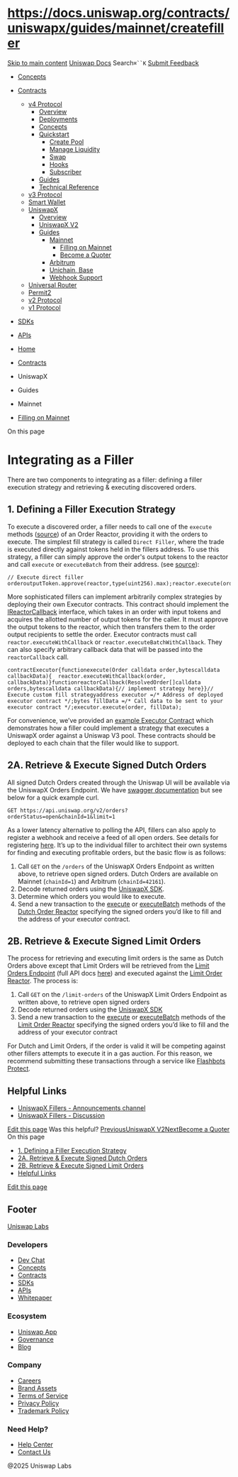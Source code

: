 # https://docs.uniswap.org/contracts/uniswapx/guides/mainnet/createfiller

[Skip to main content](https://docs.uniswap.org/contracts/uniswapx/guides/mainnet/createfiller#__docusaurus_skipToContent_fallback)
[Uniswap Docs](https://docs.uniswap.org/)
Search`⌘``K`
[Submit Feedback](https://docs.google.com/forms/d/e/1FAIpQLSdjSkZam8KiatL9XACRVxCHjDJjaPGbls77PCXDKFn4JwykXg/viewform)
  * [Concepts](https://docs.uniswap.org/concepts/overview)
  * [Contracts](https://docs.uniswap.org/contracts/v4/overview)
    * [v4 Protocol](https://docs.uniswap.org/contracts/uniswapx/guides/mainnet/createfiller)
      * [Overview](https://docs.uniswap.org/contracts/v4/overview)
      * [Deployments](https://docs.uniswap.org/contracts/v4/deployments)
      * [Concepts](https://docs.uniswap.org/contracts/uniswapx/guides/mainnet/createfiller)
      * [Quickstart](https://docs.uniswap.org/contracts/uniswapx/guides/mainnet/createfiller)
        * [Create Pool](https://docs.uniswap.org/contracts/v4/quickstart/create-pool)
        * [Manage Liquidity](https://docs.uniswap.org/contracts/uniswapx/guides/mainnet/createfiller)
        * [Swap](https://docs.uniswap.org/contracts/v4/quickstart/swap)
        * [Hooks](https://docs.uniswap.org/contracts/uniswapx/guides/mainnet/createfiller)
        * [Subscriber](https://docs.uniswap.org/contracts/v4/quickstart/subscriber)
      * [Guides](https://docs.uniswap.org/contracts/uniswapx/guides/mainnet/createfiller)
      * [Technical Reference](https://docs.uniswap.org/contracts/uniswapx/guides/mainnet/createfiller)
    * [v3 Protocol](https://docs.uniswap.org/contracts/uniswapx/guides/mainnet/createfiller)
    * [Smart Wallet](https://docs.uniswap.org/contracts/uniswapx/guides/mainnet/createfiller)
    * [UniswapX](https://docs.uniswap.org/contracts/uniswapx/guides/mainnet/createfiller)
      * [Overview](https://docs.uniswap.org/contracts/uniswapx/overview)
      * [UniswapX V2](https://docs.uniswap.org/contracts/uniswapx/v1vsv2)
      * [Guides](https://docs.uniswap.org/contracts/uniswapx/guides/mainnet/createfiller)
        * [Mainnet](https://docs.uniswap.org/contracts/uniswapx/guides/mainnet/createfiller)
          * [Filling on Mainnet](https://docs.uniswap.org/contracts/uniswapx/guides/mainnet/createfiller)
          * [Become a Quoter](https://docs.uniswap.org/contracts/uniswapx/guides/mainnet/becomequoter)
        * [Arbitrum](https://docs.uniswap.org/contracts/uniswapx/guides/mainnet/createfiller)
        * [Unichain, Base](https://docs.uniswap.org/contracts/uniswapx/guides/mainnet/createfiller)
        * [Webhook Support](https://docs.uniswap.org/contracts/uniswapx/guides/webhooks)
    * [Universal Router](https://docs.uniswap.org/contracts/uniswapx/guides/mainnet/createfiller)
    * [Permit2](https://docs.uniswap.org/contracts/uniswapx/guides/mainnet/createfiller)
    * [v2 Protocol](https://docs.uniswap.org/contracts/uniswapx/guides/mainnet/createfiller)
    * [v1 Protocol](https://docs.uniswap.org/contracts/uniswapx/guides/mainnet/createfiller)
  * [SDKs](https://docs.uniswap.org/sdk/v4/overview)
  * [APIs](https://docs.uniswap.org/api/subgraph/overview)


  * [Home](https://docs.uniswap.org/)
  * [Contracts](https://docs.uniswap.org/contracts/v4/overview)
  * UniswapX
  * Guides
  * Mainnet
  * [Filling on Mainnet](https://docs.uniswap.org/contracts/uniswapx/guides/mainnet/createfiller)


On this page
# Integrating as a Filler
There are two components to integrating as a filler: defining a filler execution strategy and retrieving & executing discovered orders.
## 1. Defining a Filler Execution Strategy[​](https://docs.uniswap.org/contracts/uniswapx/guides/mainnet/createfiller#1-defining-a-filler-execution-strategy "Direct link to 1. Defining a Filler Execution Strategy")
To execute a discovered order, a filler needs to call one of the `execute` methods ([source](https://github.com/Uniswap/UniswapX/blob/v1.1.0/src/reactors/BaseReactor.sol#L31)) of an Order Reactor, providing it with the orders to execute.
The simplest fill strategy is called `Direct Filler`, where the trade is executed directly against tokens held in the fillers address. To use this strategy, a filler can simply approve the order's output tokens to the reactor and call `execute` or `executeBatch` from their address. (see [source](https://github.com/Uniswap/UniswapX/blob/v1.1.0/src/reactors/BaseReactor.sol#L35)):
```
// Execute direct filler orderoutputToken.approve(reactor,type(uint256).max);reactor.execute(order);
```

More sophisticated fillers can implement arbitrarily complex strategies by deploying their own Executor contracts. This contract should implement the [IReactorCallback](https://github.com/Uniswap/UniswapX/blob/v1.1.0/src/interfaces/IReactorCallback.sol) interface, which takes in an order with input tokens and acquires the allotted number of output tokens for the caller. It must approve the output tokens to the reactor, which then transfers them to the order output recipients to settle the order. Executor contracts must call `reactor.executeWithCallback` or `reactor.executeBatchWithCallback`. They can also specify arbitrary callback data that will be passed into the `reactorCallback` call.
```
contractExecutor{functionexecute(Order calldata order,bytescalldata callbackData){  reactor.executeWithCallback(order, callbackData)}functionreactorCallback(ResolvedOrder[]calldata orders,bytescalldata callbackData){// implement strategy here}}// Execute custom fill strategyaddress executor =/* Address of deployed executor contract */;bytes fillData =/* Call data to be sent to your executor contract */;executor.execute(order, fillData);
```

For convenience, we’ve provided an [example Executor Contract](https://github.com/Uniswap/UniswapX/tree/v1.1.0/src/sample-executors) which demonstrates how a filler could implement a strategy that executes a UniswapX order against a Uniswap V3 pool. These contracts should be deployed to each chain that the filler would like to support.
## 2A. Retrieve & Execute Signed Dutch Orders[​](https://docs.uniswap.org/contracts/uniswapx/guides/mainnet/createfiller#2a-retrieve--execute-signed-dutch-orders "Direct link to 2A. Retrieve & Execute Signed Dutch Orders")
All signed Dutch Orders created through the Uniswap UI will be available via the UniswapX Orders Endpoint. We have [swagger documentation](https://api.uniswap.org/v2/uniswapx/docs) but see below for a quick example curl.
```
GET https://api.uniswap.org/v2/orders?orderStatus=open&chainId=1&limit=1
```

As a lower latency alternative to polling the API, fillers can also apply to register a webhook and receive a feed of all open orders. See details for registering [here](https://docs.uniswap.org/contracts/uniswapx/guides/webhooks).
It’s up to the individual filler to architect their own systems for finding and executing profitable orders, but the basic flow is as follows:
  1. Call `GET` on the `/orders` of the UniswapX Orders Endpoint as written above, to retrieve open signed orders. Dutch Orders are available on Mainnet (`chainId=1`) and Arbitrum (`chainId=42161`).
  2. Decode returned orders using the [UniswapX SDK](https://github.com/Uniswap/UniswapX-sdk/#parsing-orders).
  3. Determine which orders you would like to execute.
  4. Send a new transaction to the [execute](https://github.com/Uniswap/UniswapX/blob/a2025e3306312fc284a29daebdcabb88b50037c2/src/reactors/BaseReactor.sol#L29) or [executeBatch](https://github.com/Uniswap/UniswapX/blob/a2025e3306312fc284a29daebdcabb88b50037c2/src/reactors/BaseReactor.sol#L37) methods of the [Dutch Order Reactor](https://github.com/Uniswap/UniswapX/blob/main/src/reactors/DutchOrderReactor.sol) specifying the signed orders you’d like to fill and the address of your executor contract.


## 2B. Retrieve & Execute Signed Limit Orders[​](https://docs.uniswap.org/contracts/uniswapx/guides/mainnet/createfiller#2b-retrieve--execute-signed-limit-orders "Direct link to 2B. Retrieve & Execute Signed Limit Orders")
The process for retrieving and executing limit orders is the same as Dutch Orders above except that Limit Orders will be retrieved from the [Limit Orders Endpoint](https://api.uniswap.org/v2/limit-orders) (full API docs [here](https://api.uniswap.org/v2/uniswapx/docs)) and executed against the [Limit Order Reactor](https://github.com/Uniswap/UniswapX/blob/main/src/reactors/LimitOrderReactor.sol). The process is:
  1. Call `GET` on the `/limit-orders` of the UniswapX Limit Orders Endpoint as written above, to retrieve open signed orders
  2. Decode returned orders using the [UniswapX SDK](https://github.com/Uniswap/UniswapX-sdk/#parsing-orders)
  3. Send a new transaction to the [execute](https://github.com/Uniswap/UniswapX/blob/a2025e3306312fc284a29daebdcabb88b50037c2/src/reactors/BaseReactor.sol#L29) or [executeBatch](https://github.com/Uniswap/UniswapX/blob/a2025e3306312fc284a29daebdcabb88b50037c2/src/reactors/BaseReactor.sol#L37) methods of the [Limit Order Reactor](https://github.com/Uniswap/UniswapX/blob/main/src/reactors/LimitOrderReactor.sol) specifying the signed orders you’d like to fill and the address of your executor contract


For Dutch and Limit Orders, if the order is valid it will be competing against other fillers attempts to execute it in a gas auction. For this reason, we recommend submitting these transactions through a service like [Flashbots Protect](https://docs.flashbots.net/flashbots-protect/overview).
## Helpful Links[​](https://docs.uniswap.org/contracts/uniswapx/guides/mainnet/createfiller#helpful-links "Direct link to Helpful Links")
  * [UniswapX Fillers - Announcements channel](https://t.me/uniswapx_fillers)
  * [UniswapX Fillers - Discussion](https://t.me/UniswapXdiscussion)


[Edit this page](https://github.com/uniswap/uniswap-docs/tree/main/docs/contracts/uniswapx/guides/mainnet/createFiller.md)
Was this helpful?
[PreviousUniswapX V2](https://docs.uniswap.org/contracts/uniswapx/v1vsv2)[NextBecome a Quoter](https://docs.uniswap.org/contracts/uniswapx/guides/mainnet/becomequoter)
On this page
  * [1. Defining a Filler Execution Strategy](https://docs.uniswap.org/contracts/uniswapx/guides/mainnet/createfiller#1-defining-a-filler-execution-strategy)
  * [2A. Retrieve & Execute Signed Dutch Orders](https://docs.uniswap.org/contracts/uniswapx/guides/mainnet/createfiller#2a-retrieve--execute-signed-dutch-orders)
  * [2B. Retrieve & Execute Signed Limit Orders](https://docs.uniswap.org/contracts/uniswapx/guides/mainnet/createfiller#2b-retrieve--execute-signed-limit-orders)
  * [Helpful Links](https://docs.uniswap.org/contracts/uniswapx/guides/mainnet/createfiller#helpful-links)


[Edit this page](https://github.com/uniswap/uniswap-docs/tree/main/docs/contracts/uniswapx/guides/mainnet/createFiller.md)
## Footer
[Uniswap Labs](https://docs.uniswap.org/)
### Developers
  * [Dev Chat](https://discord.com/invite/uniswap)
  * [Concepts](https://docs.uniswap.org/concepts/overview)
  * [Contracts](https://docs.uniswap.org/contracts/v4/overview)
  * [SDKs](https://docs.uniswap.org/sdk/v4/overview)
  * [APIs](https://docs.uniswap.org/api/subgraph/overview)
  * [Whitepaper](https://app.uniswap.org/whitepaper-v4.pdf)


### Ecosystem
  * [Uniswap App](https://app.uniswap.org/)
  * [Governance](https://www.uniswapfoundation.org/governance)
  * [Blog](https://blog.uniswap.org/)


### Company
  * [Careers](https://boards.greenhouse.io/uniswaplabs)
  * [Brand Assets](https://github.com/Uniswap/brand-assets/raw/main/Uniswap%20Brand%20Assets.zip)
  * [Terms of Service](https://support.uniswap.org/hc/en-us/articles/30935100859661-Uniswap-Labs-Terms-of-Service)
  * [Privacy Policy](https://support.uniswap.org/hc/en-us/articles/30934457771405-Uniswap-Labs-Privacy-Policy)
  * [Trademark Policy](https://support.uniswap.org/hc/en-us/articles/30934762216973-Uniswap-Labs-Trademark-Guidelines)


### Need Help?
  * [Help Center](https://support.uniswap.org/)
  * [Contact Us](https://support.uniswap.org/hc/en-us/requests/new)


@2025 Uniswap Labs
[](https://github.com/uniswap/uniswap-docs)[](https://twitter.com/Uniswap)[](https://discord.com/invite/uniswap)
